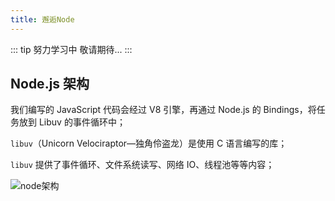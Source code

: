 ```yaml
---
title: 邂逅Node
---
```


::: tip 努力学习中
敬请期待...
:::

## Node.js 架构

我们编写的 JavaScript 代码会经过 V8 引擎，再通过 Node.js 的 Bindings，将任务放到 Libuv 的事件循环中；

`libuv`（Unicorn Velociraptor—独角伶盗龙）是使用 C 语言编写的库；

`libuv` 提供了事件循环、文件系统读写、网络 IO、线程池等等内容；

![node架构](https://zfh-nanjing-bucket.oss-cn-nanjing.aliyuncs.com/blog-images/node%E6%9E%B6%E6%9E%84.png)
